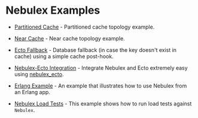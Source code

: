 # Nebulex Examples

* [Partitioned Cache](./partitioned_cache) - Partitioned cache topology example.

* [Near Cache](./near_cache) - Near cache topology example.

* [Ecto Fallback](./ecto_fallback) - Database fallback (in case the key doesn't
  exist in cache) using a simple cache post-hook.

* [Nebulex-Ecto Integration](./nebulex_ecto_example) - Integrate Nebulex and
  Ecto extremely easy using [nebulex_ecto](https://github.com/cabol/nebulex_ecto).

* [Erlang Example](./erlang_cache) - An example that illustrates how to use
  Nebulex from an Erlang app.

* [Nebulex Load Tests](./nebulex_bench) - This example shows how to run load
  tests against `Nebulex`.
